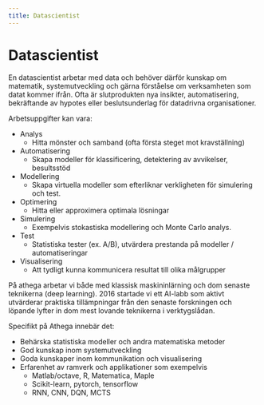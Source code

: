 ```yaml
---
title: Datascientist
---
```


Datascientist
===================

En datascientist arbetar med data och behöver därför kunskap om matematik, systemutveckling och gärna förståelse om verksamheten som datat kommer ifrån. Ofta är slutprodukten nya insikter, automatisering, bekräftande av hypotes eller beslutsunderlag för datadrivna organisationer.


Arbetsuppgifter kan vara:

- Analys
	- Hitta mönster och samband (ofta första steget mot kravställning)
-  Automatisering
	- Skapa modeller för klassificering, detektering av avvikelser, besultsstöd
- Modellering
	- Skapa virtuella modeller som efterliknar verkligheten för simulering och test.
- Optimering
	- Hitta eller approximera optimala lösningar
- Simulering
	- Exempelvis stokastiska modellering och Monte Carlo analys. 
- Test
	- Statistiska tester (ex. A/B), utvärdera prestanda på modeller / automatiseringar
- Visualisering
	- Att tydligt kunna kommunicera resultat till olika målgrupper 


På athega arbetar vi både med klassisk maskininlärning och dom senaste teknikerna (deep learning). 2016 startade vi ett AI-labb som aktivt utvärderar praktiska tillämpningar från den senaste forskningen och löpande lyfter in dom mest lovande teknikerna i verktygslådan.

Specifikt på Athega innebär det:

- Behärska statistiska modeller och andra matematiska metoder
- God kunskap inom systemutveckling
- Goda kunskaper inom kommunikation och visualisering
- Erfarenhet av ramverk och applikationer som exempelvis
  - Matlab/octave, R, Matematica, Maple
  - Scikit-learn, pytorch, tensorflow
  - RNN, CNN, DQN, MCTS
	
